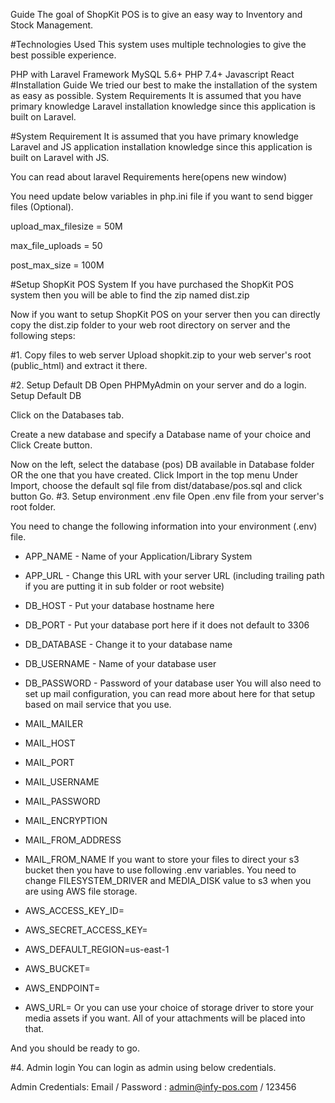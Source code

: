 Guide
The goal of ShopKit POS is to give an easy way to Inventory and Stock Management.

#Technologies Used
This system uses multiple technologies to give the best possible experience.

PHP with Laravel Framework
MySQL 5.6+
PHP 7.4+
Javascript
React
#Installation Guide
We tried our best to make the installation of the system as easy as possible. System Requirements It is assumed that you have primary knowledge Laravel installation knowledge since this application is built on Laravel.

#System Requirement
It is assumed that you have primary knowledge Laravel and JS application installation knowledge since this application is built on Laravel with JS.

You can read about laravel Requirements here(opens new window)

You need update below variables in php.ini file if you want to send bigger files (Optional).

upload_max_filesize = 50M

max_file_uploads = 50

post_max_size = 100M

#Setup ShopKit POS System
If you have purchased the ShopKit POS system then you will be able to find the zip named dist.zip

Now if you want to setup ShopKit POS on your server then you can directly copy the dist.zip folder to your web root directory on server and the following steps:

#1. Copy files to web server
Upload shopkit.zip to your web server's root (public_html) and extract it there.

#2. Setup Default DB
Open PHPMyAdmin on your server and do a login.
Setup Default DB

Click on the Databases tab.

Create a new database and specify a Database name of your choice and Click Create button.


Now on the left, select the database (pos) DB available in Database folder  OR the one that you have created.
Click Import in the top menu
Under Import, choose the default sql file from dist/database/pos.sql and click button Go.
#3. Setup environment .env file
Open .env file from your server's root folder.

You need to change the following information into your environment (.env) file.

- APP_NAME - Name of your Application/Library System
- APP_URL - Change this URL with your server URL (including trailing path if you are putting it in sub folder or root website)
- DB_HOST - Put your database hostname here
- DB_PORT - Put your database port here if it does not default to 3306
- DB_DATABASE - Change it to your database name
- DB_USERNAME - Name of your database user
- DB_PASSWORD - Password of your database user
You will also need to set up mail configuration, you can read more about here for that setup based on mail service that you use.

- MAIL_MAILER
- MAIL_HOST
- MAIL_PORT
- MAIL_USERNAME
- MAIL_PASSWORD
- MAIL_ENCRYPTION
- MAIL_FROM_ADDRESS 
- MAIL_FROM_NAME
If you want to store your files to direct your s3 bucket then you have to use following .env variables. You need to change FILESYSTEM_DRIVER and MEDIA_DISK value to s3 when you are using AWS file storage.

- AWS_ACCESS_KEY_ID=
- AWS_SECRET_ACCESS_KEY=
- AWS_DEFAULT_REGION=us-east-1
- AWS_BUCKET=
- AWS_ENDPOINT=
- AWS_URL=
Or you can use your choice of storage driver to store your media assets if you want. All of your attachments will be placed into that.

And you should be ready to go.

#4. Admin login
You can login as admin using below credentials.

Admin Credentials: Email / Password : admin@infy-pos.com / 123456
